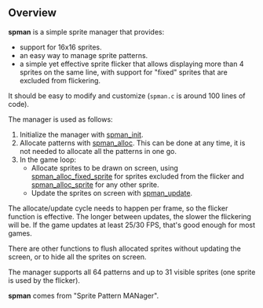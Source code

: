 ## Overview

**spman** is a simple sprite manager that provides:

- support for 16x16 sprites.
- an easy way to manage sprite patterns.
- a simple yet effective sprite flicker that allows displaying more than 4 sprites
  on the same line, with support for "fixed" sprites that are excluded from
  flickering.

It should be easy to modify and customize (`spman.c` is around 100 lines of code).

The manager is used as follows:

1. Initialize the manager with [spman_init](#spman_init).
2. Allocate patterns with [spman_alloc](#spman_alloc). This can be done at any
   time, it is not needed to allocate all the patterns in one go.
3. In the game loop:
   - Allocate sprites to be drawn on screen, using
     [spman_alloc_fixed_sprite](#spman_alloc_fixed_sprite) for sprites excluded
     from the flicker and [spman_alloc_sprite](#spman_alloc_sprite) for any
     other sprite.
   - Update the sprites on screen with  [spman_update](#spman_update).

The allocate/update cycle needs to happen per frame, so the flicker function is
effective. The longer between updates, the slower the flickering will be. If
the game updates at least 25/30 FPS, that's good enough for most games.

There are other functions to flush allocated sprites without updating the
screen, or to hide all the sprites on screen.

The manager supports all 64 patterns and up to 31 visible sprites (one sprite
is used by the flicker).

**spman** comes from "Sprite Pattern MANager".

